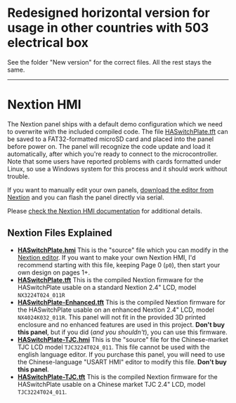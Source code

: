 # Redesigned horizontal version for usage in other countries with 503 electrical box

See the folder "New version" for the correct files. All the rest stays the same.

---

# Nextion HMI

The Nextion panel ships with a default demo configuration which we need to overwrite with the included compiled code.  The file [HASwitchPlate.tft](HASwitchPlate.tft) can be saved to a FAT32-formatted microSD card and placed into the panel before power on.  The panel will recognize the code update and load it automatically, after which you're ready to connect to the microcontroller.  Note that some users have reported problems with cards formatted under Linux, so use a Windows system for this process and it should work without trouble.

If you want to manually edit your own panels, [download the editor from Nextion](https://nextion.itead.cc/resource/download/nextion-editor/) and you can flash the panel directly via serial.

Please [check the Nextion HMI documentation](../Documentation/02_Nextion_HMI.md) for additional details.

## Nextion Files Explained

* **[HASwitchPlate.hmi](HASwitchPlate.hmi)** This is the "source" file which you can modify in the [Nextion editor](https://nextion.itead.cc/resource/download/nextion-editor/).  If you want to make your own Nextion HMI, I'd recommend starting with this file, keeping Page 0 (`p0`), then start your own design on pages 1+.
* **[HASwitchPlate.tft](HASwitchPlate.tft)** This is the compiled Nextion firmware for the HASwitchPlate usable on a standard Nextion 2.4" LCD, model `NX3224T024_011R`
* **[HASwitchPlate-Enhanced.tft](HASwitchPlate-Enhanced.tft)** This is the compiled Nextion firmware for the HASwitchPlate usable on an enhanced Nextion 2.4" LCD, model `NX4024K032_011R`.  This panel will not fit in the provided 3D printed enclosure and no enhanced features are used in this project.  **Don't buy this panel**, but if you did (*and you shouldn't*), you can use this firmware.
* **[HASwitchPlate-TJC.hmi](HASwitchPlate-TJC.hmi)** This is the "source" file for the Chinese-market TJC LCD model `TJC3224T024_011`.  This file cannot be used with the english language editor.  If you purchase this panel, you will need to use the Chinese-language "USART HMI" editor to modify this file.  **Don't buy this panel**.
* **[HASwitchPlate-TJC.tft](HASwitchPlate-TJC.tft)** This is the compiled Nextion firmware for the HASwitchPlate usable on a Chinese market TJC 2.4" LCD, model `TJC3224T024_011`.
